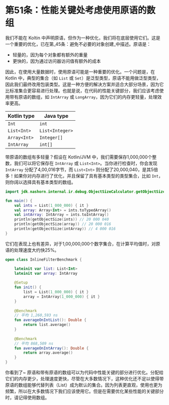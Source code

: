 # 第51条：性能关键处考虑使用原语的数组

我们不能在 Koltin 中声明原语，但作为一种优化，我们将在底层使用它们。这是一个重要的优化，已在第_45条：避免不必要的对象创建_中描述。原语是：

* 轻量的，因为每个对象都有额外的重量
* 更快的，因为通过访问器访问值有额外的成本

因此，在使用大量数据时，使用原语可能是一种重要的优化。一个问题是，在 Kotlin 中，典型的集合（如 `List` 或 `Set`）是泛型类型，原语不能用做泛型类型，因此我们最终改用包装类型。这是一种方便的解决方案并适合大部分场景，因为它比标准集合更容易进行处理。也就是说，在代码的性能关键部分，我们应该考虑使用带有原语的数组，如 `IntArray` 或 `LongArray`，因为它们的内存更轻量，处理效率更高。

| Kotlin type  | Java type       |
| ------------ | --------------- |
| `Int`        | `int`           |
| `List<Int>`  | `List<Integer>` |
| `Array<Int>` | `Integer[]`     |
| `IntArray`   | `int[]`         |

带原语的数组有多轻量？假设在 Kotlin/JVM 中，我们需要保存1,000,000个整数，我们可以将它保存在 `IntArray` 或 `List<Int>`。当你进行检查时，你会发现 `IntArray` 分配了4,00,016字节，而 `List<Int>` 则分配了20,000,040，是其5倍多！如果你对内存进行了优化，并且保留了具有基本类型的类型集合，比如 `Int`，则你阔以选择具有基本类型的数组。

```kotlin
import jdk.nashorn.internal.ir.debug.ObjectSizeCalculator.getObjectSize

fun main() {
    val ints = List(1_000_000) { it }
    val array: Array<Int> = ints.toTypedArray()
    val intArray: IntArray = ints.toIntArray()
    println(getObjectSize(ints)) // 20 000 040
    println(getObjectSize(array)) // 20 000 016
    println(getObjectSize(intArray)) // 4 000 016
}
```

它们在表现上也有差异，对于1,00,000,000个数字集合，在计算平均值时，对原语的处理速度大约快25%。

```kotlin
open class InlineFilterBenchmark {

    lateinit var list: List<Int>
    lateinit var array: IntArray
    
    @Setup
    fun init() {
        list = List(1_000_000) { it }
        array = IntArray(1_000_000) { it }
    }
    
    @Benchmark
    // 平均 1,260,593 ns
    fun averageOnIntList(): Double {
        return list.average()
    }
    
    @Benchmark
    // 平均 868,509 ns
    fun averageOnIntArray(): Double {
        return array.average()
    }
}
```

你看到了\~ 原语和带有原语的数组可以为代码中性能关键的部分进行优化。分配给它们的内存更少，处理速度更快，尽管在大多数情况下，这种优化还不足以使得带原语的数组能够代替列表（List）成为默认的集合。因为列表更直观，使用也更为频繁，所以在大多数情况下我们应该使用它。但是在需要优化某些性能的关键部分时，请记得使用数组。
